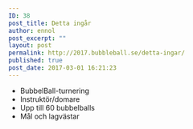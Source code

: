 ```yaml
---
ID: 38
post_title: Detta ingår
author: ennol
post_excerpt: ""
layout: post
permalink: http://2017.bubbleball.se/detta-ingar/
published: true
post_date: 2017-03-01 16:21:23
---
```

<ul>
 	<li>BubbelBall-turnering</li>
 	<li>Instruktör/domare</li>
 	<li>Upp till 60 bubbelballs</li>
 	<li>Mål och lagvästar</li>
</ul>